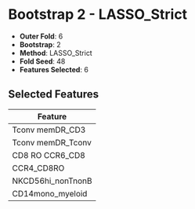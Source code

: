 # Bootstrap 2 - LASSO_Strict

- **Outer Fold**: 6
- **Bootstrap**: 2
- **Method**: LASSO_Strict
- **Fold Seed**: 48
- **Features Selected**: 6

## Selected Features

| Feature |
|---------|
| Tconv memDR_CD3 |
| Tconv memDR_Tconv |
| CD8 RO CCR6_CD8 |
| CCR4_CD8RO |
| NKCD56hi_nonTnonB |
| CD14mono_myeloid |
